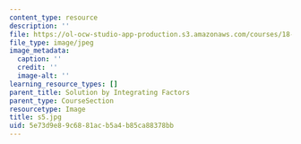 ```yaml
---
content_type: resource
description: ''
file: https://ol-ocw-studio-app-production.s3.amazonaws.com/courses/18-03sc-differential-equations-fall-2011/5e73d9e89c6881acb5a4b85ca88378bb_s5.jpg
file_type: image/jpeg
image_metadata:
  caption: ''
  credit: ''
  image-alt: ''
learning_resource_types: []
parent_title: Solution by Integrating Factors
parent_type: CourseSection
resourcetype: Image
title: s5.jpg
uid: 5e73d9e8-9c68-81ac-b5a4-b85ca88378bb
---
```

